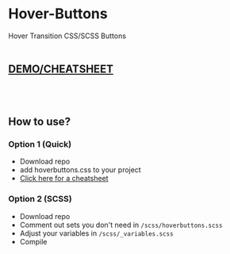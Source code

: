 # Hover-Buttons
Hover Transition CSS/SCSS Buttons
<br>
<br>
## [DEMO/CHEATSHEET](https://varin6.github.io/Hover-Buttons/)
<br>
<br>

## How to use?

### Option 1 (Quick)
- Download repo
- add hoverbuttons.css to your project
- [Click here for a cheatsheet](https://varin6.github.io/Hover-Buttons/)

### Option 2 (SCSS)
- Download repo
- Comment out sets you don't need in `/scss/hoverbuttons.scss`
- Adjust your variables in `/scss/_variables.scss`
- Compile

